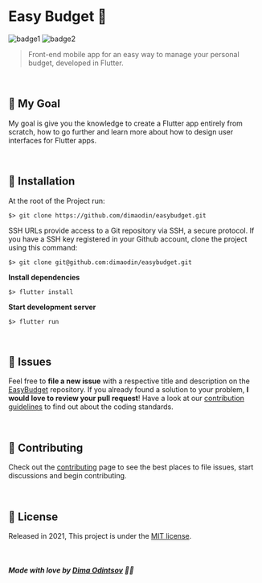 # Easy Budget 💸

![badge1](https://img.shields.io/badge/dart-%230175C2.svg?style=for-the-badge&logo=dart&logoColor=white) ![badge2](https://img.shields.io/badge/Flutter-%2302569B.svg?style=for-the-badge&logo=Flutter&logoColor=white)
> Front-end mobile app for an easy way to manage your personal budget, developed in Flutter.

<br>

## 🥅 My Goal

My goal is give you the knowledge to create a Flutter app entirely from scratch, how to go further and learn more about how to design user interfaces for Flutter apps.

<br>

## :construction_worker: Installation

At the root of the Project run:

```
$> git clone https://github.com/dimaodin/easybudget.git
```

SSH URLs provide access to a Git repository via SSH, a secure protocol. If you have a SSH key registered in your Github account, clone the project using this command:

```
$> git clone git@github.com:dimaodin/easybudget.git
```

**Install dependencies**

```
$> flutter install
```

**Start development server**

```
$> flutter run
```

<br>

## :bug: Issues

Feel free to **file a new issue** with a respective title and description on the [EasyBudget](https://github.com/dimaodin/EasyBudget/issues) repository. If you already found a solution to your problem, **I would love to review your pull request**! Have a look at our [contribution guidelines](https://github.com/dimaodin/EasyBudget/blob/main/CONTRIBUTING.md) to find out about the coding standards.

<br>

## :tada: Contributing

Check out the [contributing](https://github.com/dimaodin/EasyBudget/blob/main/CONTRIBUTING.md) page to see the best places to file issues, start discussions and begin contributing.

<br>

## :closed_book: License

Released in 2021,
This project is under the [MIT license](https://github.com/dimaodin/EasyBudget/blob/main/LICENSE).

<br>

##### Made with love by [Dima Odintsov](https://github.com/DimaOdin) 💜🚀
